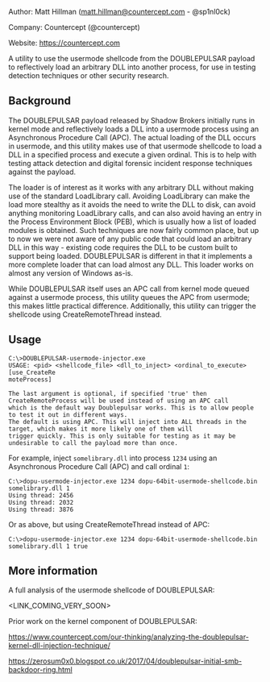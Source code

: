 Author: Matt Hillman (matt.hillman@countercept.com - @sp1nl0ck)

Company: Countercept (@countercept)

Website: https://countercept.com


A utility to use the usermode shellcode from the DOUBLEPULSAR payload to reflectively load an arbitrary DLL into another process, for use in testing detection techniques or other security research.


## Background

The DOUBLEPULSAR payload released by Shadow Brokers initially runs in kernel mode and reflectively loads a DLL into a usermode process using an Asynchronous Procedure Call (APC). The actual loading of the DLL occurs in usermode, and this utility makes use of that usermode shellcode to load a DLL in a specified process and execute a given ordinal. This is to help with testing attack detection and digital forensic incident response techniques against the payload.

The loader is of interest as it works with any arbitrary DLL without making use of the standard LoadLibrary call. Avoiding LoadLibrary can make the load more stealthy as it avoids the need to write the DLL to disk, can avoid anything monitoring LoadLibrary calls, and can also avoid having an entry in the Process Environment Block (PEB), which is usually how a list of loaded modules is obtained. Such techniques are now fairly common place, but up to now we were not aware of any public code that could load an arbitrary DLL in this way - existing code requires the DLL to be custom built to support being loaded. DOUBLEPULSAR is different in that it implements a more complete loader that can load almost any DLL. This loader works on almost any version of Windows as-is.

While DOUBLEPULSAR itself uses an APC call from kernel mode queued against a usermode process, this utility queues the APC from usermode; this makes little practical difference. Additionally, this utility can trigger the shellcode using CreateRemoteThread instead.


## Usage
```
C:\>DOUBLEPULSAR-usermode-injector.exe
USAGE: <pid> <shellcode_file> <dll_to_inject> <ordinal_to_execute> [use_CreateRe
moteProcess]

The last argument is optional, if specified 'true' then CreateRemoteProcess will be used instead of using an APC call 
which is the default way Doublepulsar works. This is to allow people to test it out in different ways.
The default is using APC. This will inject into ALL threads in the target, which makes it more likely one of them will 
trigger quickly. This is only suitable for testing as it may be undesirable to call the payload more than once.
```

For example, inject `somelibrary.dll` into process `1234` using an Asynchronous Procedure Call (APC) and call ordinal `1`:
```
C:\>dopu-usermode-injector.exe 1234 dopu-64bit-usermode-shellcode.bin somelibrary.dll 1
Using thread: 2456
Using thread: 2032
Using thread: 3876
```

Or as above, but using CreateRemoteThread instead of APC:
```
C:\>dopu-usermode-injector.exe 1234 dopu-64bit-usermode-shellcode.bin somelibrary.dll 1 true
```

## More information 

A full analysis of the usermode shellcode of DOUBLEPULSAR:

<LINK_COMING_VERY_SOON>

Prior work on the kernel component of DOUBLEPULSAR:

https://www.countercept.com/our-thinking/analyzing-the-doublepulsar-kernel-dll-injection-technique/

https://zerosum0x0.blogspot.co.uk/2017/04/doublepulsar-initial-smb-backdoor-ring.html

